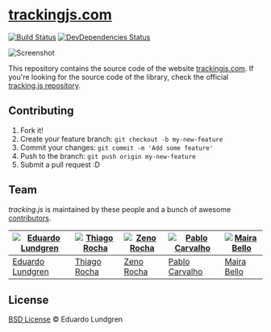 # [trackingjs.com](http://trackingjs.com)

[![Build Status](http://img.shields.io/travis/eduardolundgren/trackingjs.com.svg?style=flat)](https://travis-ci.org/eduardolundgren/trackingjs.com)
[![DevDependencies Status](http://img.shields.io/david/dev/eduardolundgren/trackingjs.com.svg?style=flat)](https://david-dm.org/eduardolundgren/trackingjs.com#info=devDependencies)

![Screenshot](https://cloud.githubusercontent.com/assets/398893/3709419/a697a4c8-1455-11e4-8a16-67838cc19879.png)

This repository contains the source code of the website [trackingjs.com](http://trackingjs.com/). If you're looking for the source code of the library, check the official [tracking.js repository](https://github.com/eduardolundgren/tracking.js).

## Contributing

1. Fork it!
2. Create your feature branch: `git checkout -b my-new-feature`
3. Commit your changes: `git commit -m 'Add some feature'`
4. Push to the branch: `git push origin my-new-feature`
5. Submit a pull request :D

## Team

*tracking.js* is maintained by these people and a bunch of awesome [contributors](https://github.com/eduardolundgren/trackingjs.com/graphs/contributors).

[![Eduardo Lundgren](https://2.gravatar.com/avatar/42327de520e674a6d1686845b30778d0)](https://github.com/eduardolundgren) | [![Thiago Rocha](https://2.gravatar.com/avatar/09c627c62a26a770200819a41a71a3eb)](https://github.com/thiago-rocha) | [![Zeno Rocha](https://2.gravatar.com/avatar/e190023b66e2b8aa73a842b106920c93)](https://github.com/zenorocha) | [![Pablo Carvalho](https://2.gravatar.com/avatar/ae10d2692a6adbf051c6d4255e222df8)](https://github.com/mairatma) | [![Maira Bello](https://2.gravatar.com/avatar/97e0e62c9c02badba4c321f7613e6acf)](https://github.com/mairatma)
--- | --- | --- | --- | ---
[Eduardo Lundgren](https://github.com/eduardolundgren) | [Thiago Rocha](https://github.com/thiago-rocha) | [Zeno Rocha](https://github.com/zenorocha) | [Pablo Carvalho](https://github.com/pablocp) | [Maira Bello](https://github.com/mairatma)

## License

[BSD License](https://github.com/eduardolundgren/trackingjs.com/blob/master/LICENSE.md) © Eduardo Lundgren
